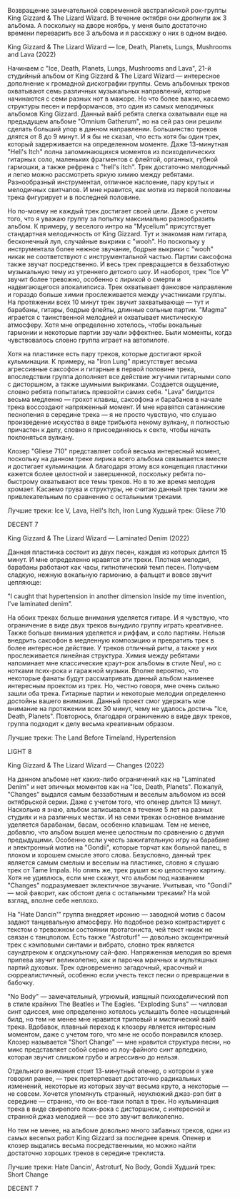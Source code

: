 Возвращение замечательной современной австралийской рок-группы King Gizzard & The Lizard Wizard. В течение октября они дропнули аж 3 альбома. А поскольку на дворе ноябрь, у меня было достаточно времени переварить все 3 альбома и я расскажу о них в одном видео.

King Gizzard & The Lizard Wizard — Ice, Death, Planets, Lungs, Mushrooms and Lava (2022)

Начинаем с "Ice, Death, Planets, Lungs, Mushrooms and Lava", 21-й студийный альбом от King Gizzard & The Lizard Wizard — интересное дополнение к громадной дискографии группы. Семь альбомных треков охватывают семь различных музыкальных направлений, которые начинаются с семи разных нот в мажоре. Но что более важно, касаемо структуры песен и перформансов, это один из самых мелодичных альбомов King Gizzard. Данный вайб ребята слегка охватывали еще на предыдущем альбоме "Omnium Gatherum", но на сей раз они решили сделать больший упор в данном направлении. Большинство треков длятся от 8 до 9 минут. И я бы не сказал, что есть хотя бы один трек, который задерживается на определенном моменте. Даже 13-минутная "Hell's Itch" полна запоминающихся моментов из психоделических гитарных соло, маленьких фрагментов с флейтой, органных, губной гармошки, а также рефрена с "hell's itch". Трек достаточно мелодичный и легко можно рассмотреть яркую химию между ребятами. Разнообразный инструментал, отличное наслоение, пару крутых и мелодичных свитчапов. И мне нравится, как мотив из первой половины трека фигурирует и в последней половине.

Но по-моему не каждый трек достигает своей цели. Даже с учетом того, что я уважаю группу за попытку максимально разнообразить альбом. К примеру, у веселого интро на "Mycelium" присутствует стандартная мелодичность от King Gizzard. Тут и знакомая нам гитара, бесконечный луп, случайные выкрики с "wooh". Но поскольку у инструментала более нежное звучание, бодрые выкрики с "wooh" никак не соответствуют с инструментальной частью. Партии саксофона также звучат посредственно. И весь трек превращается в беззаботную музыкальную тему из утреннего детского шоу. И наоборот, трек "Ice V" звучит более тревожно, особенно с лирикой о смерти и надвигающегося апокалипсиса. Трек охватывает фанковое направление и гораздо больше химии прослеживается между участниками группы. На протяжении всех 10 минут трек звучит захватывающе — тут и барабаны, гитары, бодрые флейты, длинные сольные партии. "Magma" играется с таинственной мелодией и охватывает мистическую атмосферу. Хотя мне определенно хотелось, чтобы вокальные гармонии и некоторые партии звучали эффектнее. Были моменты, когда чувствовалось словно группа играет на автопилоте.

Хотя на пластинке есть пару треков, которые достигают яркой кульминации. К примеру, на "Iron Lung" присутствует весьма агрессивные саксофон и гитарные в первой половине трека, впоследствии группа дополняет все действие жгучими гитарными соло с дисторшном, а также шумными выкриками. Создается ощущение, словно ребята попытались превзойти самих себя. "Lava" билдится весьма медленно — грохот клавиш, саксофона и барабанов в начале трека воссоздают напряженный момент. И мне нравятся сатанинские песнопения в середине трека — я не просто чувствую, что слушаю произведение искусства в виде трибьюта некому вулкану, я полностью причастен к делу, словно я присоединяюсь к секте, чтобы начать поклоняться вулкану.

Клозер "Gliese 710" представляет собой весьма интересный момент, поскольку на данном треке лирика всего альбома связывается вместе и достигает кульминации. А благодаря этому вся концепция пластинки кажется более целостной и завершенной, поскольку ребята по-быстрому охватывают все темы треков. Но в то же время мелодия хромает. Касаемо грува и структуры, не считаю данный трек таким же привлекательным по сравнению с остальными треками.

Лучшие треки: Ice V, Lava, Hell's Itch, Iron Lung
Худший трек: Gliese 710

DECENT 7

King Gizzard & The Lizard Wizard — Laminated Denim (2022)

Данная пластинка состоит из двух песен, каждая из которых длится 15 минут. И мне определенно нравятся эти треки. Плотная мелодия, барабаны работают как часы, гипнотический темп песен. Получаем сладкую, нежную вокальную гармонию, а фальцет и вовсе звучит цепляюще:

"I caught that hypertension in another dimension
Inside my time invention, I've laminated denim".

На обоих треках больше внимания уделяется гитаре. И я чувствую, что ограничение в виде двух треков вынудило группу играть креативнее. Также больше внимания уделяется и риффам, и соло партиям. Нельзя внедрить саксофон в медленную композицию и превратить трек в более интересное действие. У треков отличный ритм, а также у них прослеживается линейная структура. Химия между ребятами напоминает мне классические краут-рок альбомы в стиле Neu!, но с нотками псих-рока и гаражной музыки. Вполне вероятно, что некоторые фанаты будут рассматривать данный альбом наименее интересным проектом из трех. Но, честно говоря, мне очень сильно зашли оба трека. Гитарные партии и некоторые мелодии определенно достойны вашего внимания. Данный проект смог удержать мое внимание на протяжении всех 30 минут, чему не удалось достичь "Ice, Death, Planets". Повторюсь, благодаря ограничению в виде двух треков, группа подходит к делу весьма креативным образом.

Лучшие треки: The Land Before Timeland, Hypertension

LIGHT 8

King Gizzard & The Lizard Wizard — Changes (2022)

На данном альбоме нет каких-либо ограничений как на "Laminated Denim" и нет эпичных моментов как на "Ice, Death, Planets". Пожалуй, "Changes" выдался самым беззаботным и веселым альбомом из всей октябрьской серии. Даже с учетом того, что опенер длится 13 минут. Насколько я знаю, альбом записывался в течение 5 лет на разных студиях и на различных местах. И на семи треках основное внимание уделяется барабанам, басам, особенно клавишам. Тем не менее, добавлю, что альбом вышел менее целостным по сравнению с двумя предыдущими. Особенно если учесть зажигательную игру на барабане и электронный мотив на "Gondii", которые торчат как больной палец, в плохом и хорошем смысле этого слова. Безусловно, данный трек является самым смелым и веселым на пластинке, словно я слушаю трек от Tame Impala. Но опять же, трек рушит всю целостную картину. Хотя не удивлюсь, если мне скажут, что альбом под названием "Changes" подразумевает эклектичное звучание. Учитывая, что "Gondii" — мой фаворит, как обстоят дела с остальными треками? На мой взгляд, вполне себе неплохо.

На "Hate Dancin'" группа внедряет иронию — заводной мотив с басом задают танцевальную атмосферу. Но подобное резко контрастирует с текстом о тревожном состоянии протагониста, чей текст никак не связан с танцполом. Есть также "Astroturf" — довольно эксцентричный трек с кэмповыми синтами и вибрато, словно трек является саундтреком к олдскульному сай-фаю. Напряженная мелодия во время припева звучит великолепно, как и парочка мрачных и мультяшных партий духовых. Трек одновременно загадочный, красочный и сюрреалистичный, особенно если учесть текст песни о превращении в бабочку.

"No Body" — замечательный, угрюмый, изящный психоделический поп в стиле крайних The Beatles и The Eagles. "Exploding Suns" — чилловая синт одиссея, мне определенно хотелось услышать более насыщенный билд, но тем не менее мне нравится триповый и мистический вайб трека. Вдобавок, плавный переход к клозеру является интересным моментом, даже с учетом того, что мне не особо понравился клозер. Клозер называется "Short Change" — мне нравится структура песни, но микс представляет собой серию из лоу-файного синт арпеджио, которая звучит слишком грубо и агрессивно до нельзя.

Отдельного внимания стоит 13-минутный опенер, о котором я уже говорил ранее, — трек претерпевает достаточно радикальных изменений, некоторые из которых звучат весьма круто, а некоторые — не совсем. Хочется упомянуть странный, неуклюжий джаз-рэп бит в середине — странно, что он все-таки попал в трек. Но кульминация трека в виде свирепого псих-рока с дисторшном, с интересной и странной джаз мелодией — все это звучит великолепно.

Но тем не менее, на альбоме довольно много забавных треков, одни из самых веселых работ King Gizzard за последнее время. Опенер и клозер выдались весьма посредственными, но можно найти достаточно хороших треков в середине треклиста.

Лучшие треки: Hate Dancin', Astroturf, No Body, Gondii
Худший трек: Short Change

DECENT 7
